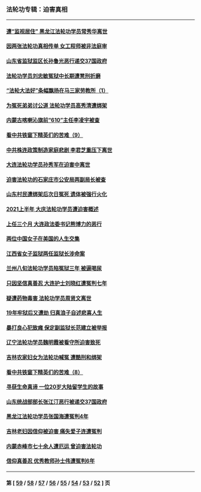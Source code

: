 ### 法轮功专辑：迫害真相
---
#### [遭“监视居住” 黑龙江法轮功学员常秀华离世](../../pages/nf4379/n13170660.md?08190430) 
#### [因两张法轮功真相传单 女工程师被非法庭审](../../pages/nf4379/n13168519.md?08190430) 
#### [山东省监狱监区长孙鲁光恶行递交37国政府](../../pages/nf4379/n13168819.md?08190430) 
#### [法轮功学员刘忠敏冤狱中长期遭凳刑折磨](../../pages/nf4379/n13168022.md?08190430) 
#### [“法轮大法好”条幅飘扬在马三家劳教所（1）](../../pages/nf4379/n13162779.md?08190430) 
#### [为冤死弟弟讨公道 法轮功学员高秀清遭绑架](../../pages/nf4379/n13165676.md?08190430) 
#### [内蒙古喀喇沁旗前“610”主任李凌宇被查](../../pages/nf4379/n13166454.md?08190430) 
#### [看中共铁窗下精英们的苦难（9）](../../pages/nf4379/n13163911.md?08190430) 
#### [中共株连政策制造家庭悲剧 李君芝重压下离世](../../pages/nf4379/n13163660.md?08190430) 
#### [大连法轮功学员孙秀军在迫害中离世](../../pages/nf4379/n13163546.md?08190430) 
#### [迫害法轮功的石家庄市公安局两副局长被查](../../pages/nf4379/n13160627.md?08190430) 
#### [山东村民遭绑架后次日冤死 遗体被强行火化](../../pages/nf4379/n13161947.md?08190430) 
#### [2021上半年 大庆法轮功学员遭迫害概述](../../pages/nf4379/n13160165.md?08190430) 
#### [上任三个月 大连政法委书记熊博力的恶行](../../pages/nf4379/n13157876.md?08190430) 
#### [两位中国女子在美国的人生交集](../../pages/nf4379/n13156138.md?08190430) 
#### [江西省女子监狱两任监狱长涉命案](../../pages/nf4379/n13157475.md?08190430) 
#### [兰州八旬法轮功学员陷冤狱三年 被逼喝尿](../../pages/nf4379/n13155668.md?08190430) 
#### [只因坚信真善忍 大连护士刘晓红遭冤判七年](../../pages/nf4379/n13155547.md?08190430) 
#### [疑遭药物毒害 法轮功学员周贤文离世](../../pages/nf4379/n13154959.md?08190430) 
#### [19年牢狱后又遭劫 归真浪子自述悲喜人生](../../pages/nf4379/n13152646.md?08190430) 
#### [暴打良心犯致瘫 保定副监狱长范建立被举报](../../pages/nf4379/n13153331.md?08190430) 
#### [辽宁法轮功学员魏明霞被看守所迫害致死](../../pages/nf4379/n13152242.md?08190430) 
#### [吉林农家妇女为法轮功喊冤 遭酷刑和绑架](../../pages/nf4379/n13150518.md?08190430) 
#### [看中共铁窗下精英们的苦难（8）](../../pages/nf4379/n13149851.md?08190430) 
#### [寻获生命真谛 一位20岁大陆留学生的故事](../../pages/nf4379/n13151318.md?08190430) 
#### [山东统战部部长张江汀恶行被递交37国政府](../../pages/nf4379/n13143951.md?08190430) 
#### [黑龙江法轮功学员张国海遭冤判4年](../../pages/nf4379/n13148298.md?08190430) 
#### [吉林老妇因信仰被迫害 痛失爱子连遭冤判](../../pages/nf4379/n13149630.md?08190430) 
#### [内蒙赤峰市七十余人遭厄运 曾迫害法轮功](../../pages/nf4379/n13148027.md?08190430) 
#### [信仰真善忍 优秀教师孙士伟遭冤判6年](../../pages/nf4379/n13147752.md?08190430) 

---
#### 第 [ [59](./59.md?08190430) / [58](./58.md?08190430) / [57](./57.md?08190430) / [56](./56.md?08190430) / [55](./55.md?08190430) / [54](./54.md?08190430) / [53](./53.md?08190430) / [52](./52.md?08190430) ] 页
